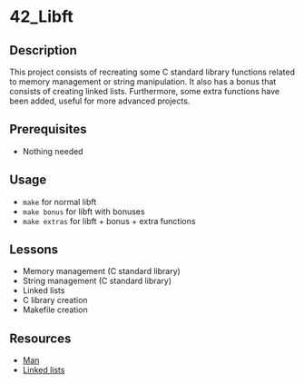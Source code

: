 # 42_Libft

## Description
This project consists of recreating some C standard library functions related to memory management or string manipulation. It also has a bonus that consists of creating linked lists. Furthermore, some extra functions have been added, useful for more advanced projects.

## Prerequisites
- Nothing needed

## Usage
- `make` for normal libft
- `make bonus` for libft with bonuses
- `make extras` for libft + bonus + extra functions

## Lessons
- Memory management (C standard library)
- String management (C standard library)
- Linked lists
- C library creation
- Makefile creation

## Resources
- [Man](https://linux.die.net/man/ "Man")
- [Linked lists](https://www.cprogramming.com/tutorial/c/lesson15.html "Linked lists")
